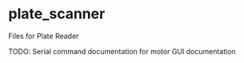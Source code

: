 # plate_scanner
Files for Plate Reader

TODO:
Serial command documentation for motor
GUI documentation
